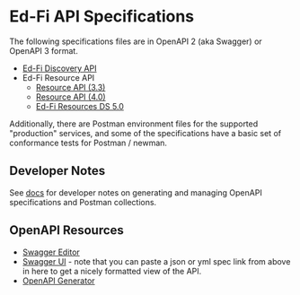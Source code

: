 # Ed-Fi API Specifications

The following specifications files are in OpenAPI 2 (aka Swagger) or OpenAPI 3
format.

* [Ed-Fi Discovery API](./discovery-api/)
* Ed-Fi Resource API
  * [Resource API (3.3)](./resources-ds-3.3/)
  * [Resource API (4.0)](./resources-ds-4.0/)
  * [Ed-Fi Resources DS 5.0](./resources-ds-5.0/)

Additionally, there are Postman environment files for the supported "production"
services, and some of the specifications have a basic set of conformance tests
for Postman / newman.

## Developer Notes

See [docs](../docs/README.md) for developer notes on generating and managing
OpenAPI specifications and Postman collections.

## OpenAPI Resources

* [Swagger Editor](https://editor.swagger.io/)
* [Swagger UI](https://petstore.swagger.io/) - note that you can paste a json or
  yml spec link from above in here to get a nicely formatted view of the API.
* [OpenAPI Generator](https://openapi-generator.tech/)
